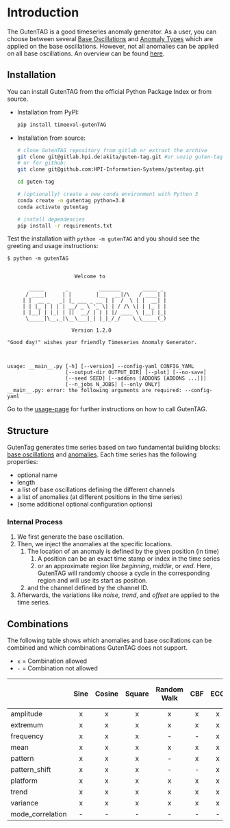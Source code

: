 # Introduction

The GutenTAG is a good timeseries anomaly generator.
As a user, you can choose between several [Base Oscillations](base-oscillations.md) and [Anomaly Types](anomaly-types.md) which are applied on the base oscillations.
However, not all anomalies can be applied on all base oscillations.
An overview can be found [here](#combinations).

## Installation

You can install GutenTAG from the official Python Package Index or from source.

- Installation from PyPI:

  ```bash
  pip install timeeval-gutenTAG
  ```

- Installation from source:

  ```bash
  # clone GutenTAG repository from gitlab or extract the archive
  git clone git@gitlab.hpi.de:akita/guten-tag.git #or unzip guten-tag.zip
  # or for github:
  git clone git@github.com:HPI-Information-Systems/gutentag.git

  cd guten-tag

  # (optionally) create a new conda environment with Python 3
  conda create -n gutentag python=3.8
  conda activate gutentag

  # install dependencies
  pip install -r requirements.txt
  ```

Test the installation with `python -m gutenTAG` and you should see the greeting and usage instructions:

```plain
$ python -m gutenTAG


                      Welcome to

       _____       _          _______       _____ _
      / ____|     | |        |__   __|/\   / ____| |
     | |  __ _   _| |_ ___ _ __ | |  /  \ | |  __| |
     | | |_ | | | | __/ _ \ '_ \| | / /\ \| | |_ | |
     | |__| | |_| | ||  __/ | | | |/ ____ \ |__| |_|
      \_____|\__,_|\__\___|_| |_|_/_/    \_\_____(_)

                     Version 1.2.0

"Good day!" wishes your friendly Timeseries Anomaly Generator.



usage: __main__.py [-h] [--version] --config-yaml CONFIG_YAML
                   [--output-dir OUTPUT_DIR] [--plot] [--no-save]
                   [--seed SEED] [--addons [ADDONS [ADDONS ...]]]
                   [--n_jobs N_JOBS] [--only ONLY]
__main__.py: error: the following arguments are required: --config-yaml
```
Go to the [usage-page](../usage.md) for further instructions on how to call GutenTAG.

## Structure

GutenTag generates time series based on two fundamental building blocks: [base oscillations](base-oscillations.md) and [anomalies](anomaly-types.md).
Each time series has the following properties:

- optional name
- length
- a list of base oscillations defining the different channels
- a list of anomalies (at different positions in the time series)
- (some additional optional configuration options)

### Internal Process

1. We first generate the base oscillation.
2. Then, we inject the anomalies at the specific locations.
    1. The location of an anomaly is defined by the given position (in time)
        1. A position can be an exact time stamp or index in the time series
        2. or an approximate region like _beginning_, _middle_, or _end_. Here, GutenTAG will randomly choose a cycle in the corresponding region and will use its start as position.
    2. and the channel defined by the channel ID.
3. Afterwards, the variations like _noise_, _trend_, and _offset_ are applied to the time series.

## Combinations

The following table shows which anomalies and base oscillations can be combined and
which combinations GutenTAG does not support.

- `x` = Combination allowed
- `-` = Combination not allowed

|                  | Sine  | Cosine | Square | Random Walk | CBF | ECG | Polynomial | Random Mode Jump | Formula | Sawtooth | Dirichlet |
|:-----------------|:-----:|:------:|:------:|:-----------:|:---:|:---:|:----------:|:----------------:|:-------:|:--------:|:---------:|
| amplitude        |   x   |   x    |   x    |      x      |  x  |  x  |      -     |         -        |    -    |    x     |     x     |
| extremum         |   x   |   x    |   x    |      x      |  x  |  x  |      x     |         -        |    x    |    x     |     x     |
| frequency        |   x   |   x    |   x    |      -      |  -  |  x  |      -     |         -        |    -    |    x     |     x     |
| mean             |   x   |   x    |   x    |      x      |  x  |  x  |      x     |         -        |    x    |    x     |     x     |
| pattern          |   x   |   x    |   x    |      -      |  x  |  x  |      -     |         -        |    -    |    x     |     x     |
| pattern_shift    |   x   |   x    |   x    |      -      |  -  |  x  |      -     |         -        |    -    |    x     |     x     |
| platform         |   x   |   x    |   x    |      x      |  x  |  x  |      x     |         -        |    x    |    x     |     x     |
| trend            |   x   |   x    |   x    |      x      |  x  |  x  |      x     |         -        |    x    |    x     |     x     |
| variance         |   x   |   x    |   x    |      x      |  x  |  x  |      x     |         -        |    x    |    x     |     x     |
| mode_correlation |   -   |   -    |   -    |      -      |  -  |  -  |      -     |         x        |    -    |    -     |     -     |
